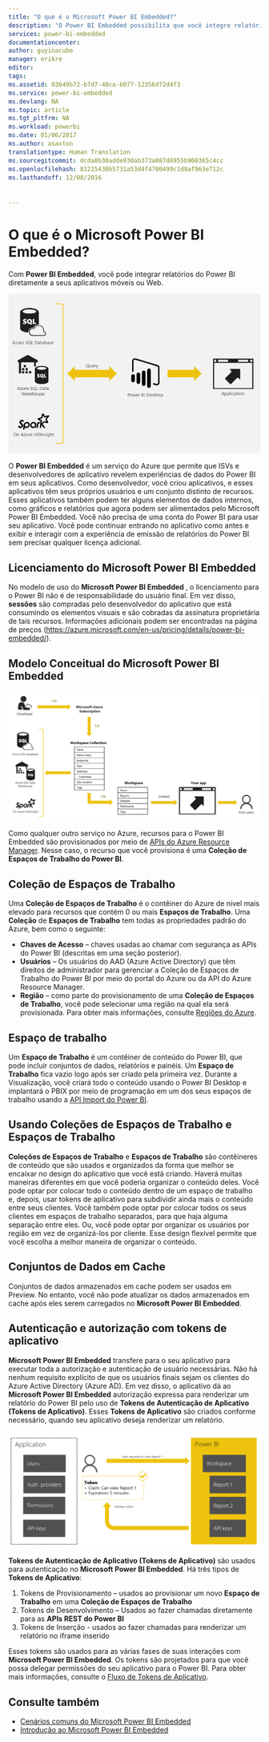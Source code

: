 ```yaml
---
title: "O que é o Microsoft Power BI Embedded?"
description: "O Power BI Embedded possibilita que você integre relatórios do Power BI a seus aplicativos móveis ou Web para que não precise compilar soluções personalizadas."
services: power-bi-embedded
documentationcenter: 
author: guyinacube
manager: erikre
editor: 
tags: 
ms.assetid: 03649b72-b7d7-40ca-b077-12356d72d4f3
ms.service: power-bi-embedded
ms.devlang: NA
ms.topic: article
ms.tgt_pltfrm: NA
ms.workload: powerbi
ms.date: 01/06/2017
ms.author: asaxton
translationtype: Human Translation
ms.sourcegitcommit: dcda8b30adde930ab373a087d6955b900365c4cc
ms.openlocfilehash: 81215430b5731a53d4f4700499c1d9af963e712c
ms.lasthandoff: 12/08/2016


---
```

# <a name="what-is-microsoft-power-bi-embedded"></a>O que é o Microsoft Power BI Embedded?
Com **Power BI Embedded**, você pode integrar relatórios do Power BI diretamente a seus aplicativos móveis ou Web.

![](media/powerbi-embedded-whats-is/what-is.png)

O **Power BI Embedded** é um serviço do Azure que permite que ISVs e desenvolvedores de aplicativo revelem experiências de dados do Power BI em seus aplicativos. Como desenvolvedor, você criou aplicativos, e esses aplicativos têm seus próprios usuários e um conjunto distinto de recursos. Esses aplicativos também podem ter alguns elementos de dados internos, como gráficos e relatórios que agora podem ser alimentados pelo Microsoft Power BI Embedded. Você não precisa de uma conta do Power BI para usar seu aplicativo. Você pode continuar entrando no aplicativo como antes e exibir e interagir com a experiência de emissão de relatórios do Power BI sem precisar qualquer licença adicional.

## <a name="licensing-for-microsoft-power-bi-embedded"></a>Licenciamento do Microsoft Power BI Embedded
No modelo de uso do **Microsoft Power BI Embedded** , o licenciamento para o Power BI não é de responsabilidade do usuário final.  Em vez disso, **sessões** são compradas pelo desenvolvedor do aplicativo que está consumindo os elementos visuais e são cobradas da assinatura proprietária de tais recursos. Informações adicionais podem ser encontradas na página de preços (https://azure.microsoft.com/en-us/pricing/details/power-bi-embedded/).

## <a name="microsoft-power-bi-embedded-conceptual-model"></a>Modelo Conceitual do Microsoft Power BI Embedded
![](media/powerbi-embedded-whats-is/model.png)

Como qualquer outro serviço no Azure, recursos para o Power BI Embedded são provisionados por meio de [APIs do Azure Resource Manager](https://msdn.microsoft.com/library/mt712306.aspx). Nesse caso, o recurso que você provisiona é uma **Coleção de Espaços de Trabalho do Power BI**.

## <a name="workspace-collection"></a>Coleção de Espaços de Trabalho
Uma **Coleção de Espaços de Trabalho** é o contêiner do Azure de nível mais elevado para recursos que contém 0 ou mais **Espaços de Trabalho**.  Uma **Coleção** de **Espaços de Trabalho** tem todas as propriedades padrão do Azure, bem como o seguinte:

* **Chaves de Acesso** – chaves usadas ao chamar com segurança as APIs do Power BI (descritas em uma seção posterior).
* **Usuários** – Os usuários do AAD (Azure Active Directory) que têm direitos de administrador para gerenciar a Coleção de Espaços de Trabalho do Power BI por meio do portal do Azure ou da API do Azure Resource Manager.
* **Região** – como parte do provisionamento de uma **Coleção de Espaços de Trabalho**, você pode selecionar uma região na qual ela será provisionada. Para obter mais informações, consulte [Regiões do Azure](https://azure.microsoft.com/regions/).

## <a name="workspace"></a>Espaço de trabalho
Um **Espaço de Trabalho** é um contêiner de conteúdo do Power BI, que pode incluir conjuntos de dados, relatórios e painéis. Um **Espaço de Trabalho** fica vazio logo após ser criado pela primeira vez. Durante a Visualização, você criará todo o conteúdo usando o Power BI Desktop e implantará o PBIX por meio de programação em um dos seus espaços de trabalho usando a [API Import do Power BI](https://msdn.microsoft.com/library/mt711504.aspx).

## <a name="using-workspace-collections-and-workspaces"></a>Usando Coleções de Espaços de Trabalho e Espaços de Trabalho
**Coleções de Espaços de Trabalho** e **Espaços de Trabalho** são contêineres de conteúdo que são usados e organizados da forma que melhor se encaixar no design do aplicativo que você está criando. Haverá muitas maneiras diferentes em que você poderia organizar o conteúdo deles. Você pode optar por colocar todo o conteúdo dentro de um espaço de trabalho e, depois, usar tokens de aplicativo para subdividir ainda mais o conteúdo entre seus clientes. Você também pode optar por colocar todos os seus clientes em espaços de trabalho separados, para que haja alguma separação entre eles. Ou, você pode optar por organizar os usuários por região em vez de organizá-los por cliente. Esse design flexível permite que você escolha a melhor maneira de organizar o conteúdo.

## <a name="cached-datasets"></a>Conjuntos de Dados em Cache
Conjuntos de dados armazenados em cache podem ser usados em Preview.  No entanto, você não pode atualizar os dados armazenados em cache após eles serem carregados no **Microsoft Power BI Embedded**.

## <a name="authentication-and-authorization-with-app-tokens"></a>Autenticação e autorização com tokens de aplicativo
**Microsoft Power BI Embedded** transfere para o seu aplicativo para executar toda a autorização e autenticação de usuário necessárias. Não há nenhum requisito explícito de que os usuários finais sejam os clientes do Azure Active Directory (Azure AD).  Em vez disso, o aplicativo dá ao **Microsoft Power BI Embedded** autorização expressa para renderizar um relatório do Power BI pelo uso de **Tokens de Autenticação de Aplicativo (Tokens de Aplicativo)**.  Esses **Tokens de Aplicativo** são criados conforme necessário, quando seu aplicativo deseja renderizar um relatório.

![](media/powerbi-embedded-whats-is/app-tokens.png)

**Tokens de Autenticação de Aplicativo (Tokens de Aplicativo)** são usados para autenticação no **Microsoft Power BI Embedded**.  Há três tipos de **Tokens de Aplicativo**:

1. Tokens de Provisionamento – usados ao provisionar um novo **Espaço de Trabalho** em uma **Coleção de Espaços de Trabalho**
2. Tokens de Desenvolvimento – Usados ao fazer chamadas diretamente para as **APIs REST do Power BI**
3. Tokens de Inserção - usados ao fazer chamadas para renderizar um relatório no iframe inserido

Esses tokens são usados para as várias fases de suas interações com **Microsoft Power BI Embedded**.  Os tokens são projetados para que você possa delegar permissões do seu aplicativo para o Power BI. Para obter mais informações, consulte o [Fluxo de Tokens de Aplicativo](power-bi-embedded-app-token-flow.md).

## <a name="see-also"></a>Consulte também
* [Cenários comuns do Microsoft Power BI Embedded](power-bi-embedded-scenarios.md)
* [Introdução ao Microsoft Power BI Embedded](power-bi-embedded-get-started.md)

